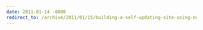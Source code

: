 ```yaml
---
date: 2011-01-14 -0800
redirect_to: /archive/2011/01/15/building-a-self-updating-site-using-nuget.aspx/
---
```

